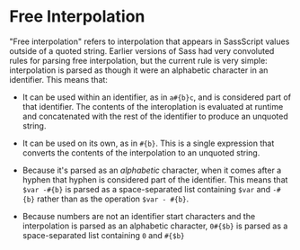 # Free Interpolation

"Free interpolation" refers to interpolation that appears in SassScript values
outside of a quoted string. Earlier versions of Sass had very convoluted rules
for parsing free interpolation, but the current rule is very simple:
interpolation is parsed as though it were an alphabetic character in an
identifier. This means that:

* It can be used within an identifier, as in `a#{b}c`, and is considered part of
  that identifier. The contents of the interoplation is evaluated at runtime and
  concatenated with the rest of the identifier to produce an unquoted string.

* It can be used on its own, as in `#{b}`. This is a single expression that
  converts the contents of the interpolation to an unquoted string.

* Because it's parsed as an *alphabetic* character, when it comes after a hyphen
  that hyphen is considered part of the identifier. This means that `$var -#{b}`
  is parsed as a space-separated list containing `$var` and `-#{b}` rather than
  as the operation `$var - #{b}`.

* Because numbers are not an identifier start characters and the interpolation
  is parsed as an alphabetic character, `0#{$b}` is parsed as a space-separated
  list containing `0` and `#{$b}`
